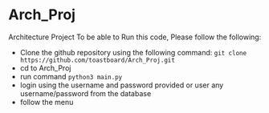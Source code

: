 # Arch_Proj
Architecture Project
To be able to Run this code, Please follow the following:

  - Clone the github repository using the following command: `git clone https://github.com/toastboard/Arch_Proj.git`
  - cd to Arch_Proj
  - run command `python3 main.py`
  - login using the username and password provided or user any username/password from the database
  - follow the menu
